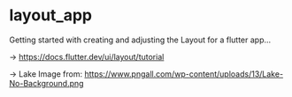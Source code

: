 # layout_app

Getting started with creating and adjusting the Layout for a flutter app...

-> https://docs.flutter.dev/ui/layout/tutorial

-> Lake Image from: https://www.pngall.com/wp-content/uploads/13/Lake-No-Background.png
